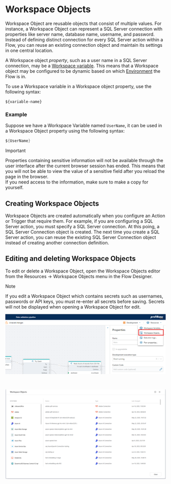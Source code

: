 # Workspace Objects

Workspace Object are reusable objects that consist of multiple values. For instance, a Workspace Object can represent a SQL Server connection with properties like server name, database name, username, and password. Instead of defining distinct connection for every SQL Server action within a Flow, you can reuse an existing connection object and maintain its settings in one central location.  

A Workspace object _property_, such as a user name in a SQL Server connection, may be a [Workspace variable](workspace-variables.md). This means that a Workspace object may be configured to be dynamic based on which [Environment](../environments.md) the Flow is in.  

To use a Workspace variable in a Workspace object property, use the following syntax:  
```dos
${variable-name}
```  

### Example

Suppose we have a Workspace Variable named `UserName`, it can be used in a Workspace Object property using the following syntax:  
```csharp
${UserName}
```  

> [!IMPORTANT]
> Properties containing sensitive information will not be available through the user interface after the current browser session has ended. This means that you will not be able to view the value of a sensitive field after you reload the page in the browser.  
If you need access to the information, make sure to make a copy for yourself.  

## Creating Workspace Objects

Workspace Objects are created automatically when you configure an Action or Trigger that require them. For example, if you are configuring a SQL Server action, you must specify a SQL Server connection. At this poing, a SQL Server Connection object is created. The next time you create a SQL Server action, you can reuse the existing SQL Server Connection object instead of creating another connection definition.

## Editing and deleting Workspace Objects

To edit or delete a Workspace Object, open the Workspace Objects editor from the Resources -> Workspace Objects menu in the Flow Designer.

> [!NOTE]
> If you edit a Workspace Object which contains secrets such as usernames, passwords or API keys, you must re-enter all secrets before saving. Secrets will not be displayed when opening a Workspace Object for edit.

![img](../../../images/open-workspace-objects-editor.png)

<br/>

![img](../../../images/flow/open-workspace-objects-editor2.png)
